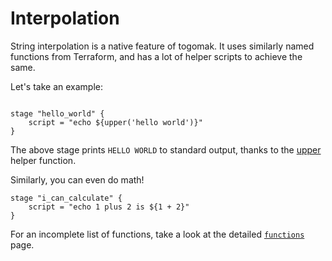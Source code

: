 # Interpolation

String interpolation is a native feature of togomak.
It uses similarly named functions from Terraform, and has a lot of helper scripts
to achieve the same.

Let's take an example:
```hcl 

stage "hello_world" {
    script = "echo ${upper('hello world')}"
}
```

The above stage prints `HELLO WORLD` to standard output, thanks to the [upper](../functions.md#upper)
helper function.

Similarly, you can even do math!

```hcl 
stage "i_can_calculate" {
    script = "echo 1 plus 2 is ${1 + 2}"
}
```

For an incomplete list of functions, take a look at the detailed [`functions`](../functions.md) page.
